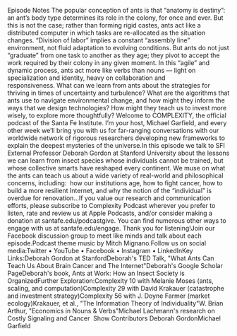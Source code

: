   Episode Notes The popular conception of ants is that “anatomy is destiny”: an ant’s body type determines its role in the colony, for once and ever. But this is not the case; rather than forming rigid castes, ants act like a distributed computer in which tasks are re-allocated as the situation changes. “Division of labor” implies a constant “assembly line” environment, not fluid adaptation to evolving conditions. But ants do not just “graduate” from one task to another as they age; they pivot to accept the work required by their colony in any given moment. In this “agile” and dynamic process, ants act more like verbs than nouns — light on specialization and identity, heavy on collaboration and responsiveness. What can we learn from ants about the strategies for thriving in times of uncertainty and turbulence? What are the algorithms that ants use to navigate environmental change, and how might they inform the ways that we design technologies? How might they teach us to invest more wisely, to explore more thoughtfully? Welcome to COMPLEXITY, the official podcast of the Santa Fe Institute. I’m your host, Michael Garfield, and every other week we’ll bring you with us for far-ranging conversations with our worldwide network of rigorous researchers developing new frameworks to explain the deepest mysteries of the universe.In this episode we talk to SFI External Professor Deborah Gordon at Stanford University about the lessons we can learn from insect species whose individuals cannot be trained, but whose collective smarts have reshaped every continent. We muse on what the ants can teach us about a wide variety of real-world and philosophical concerns, including:  how our institutions age, how to fight cancer, how to build a more resilient Internet, and why the notion of the “individual” is overdue for renovation…If you value our research and communication efforts, please subscribe to Complexity Podcast wherever you prefer to listen, rate and review us at Apple Podcasts, and/or consider making a donation at santafe.edu/podcastgive. You can find numerous other ways to engage with us at santafe.edu/engage. Thank you for listening!Join our Facebook discussion group to meet like minds and talk about each episode.Podcast theme music by Mitch Mignano.Follow us on social media:Twitter • YouTube • Facebook • Instagram • LinkedInKey Links:Deborah Gordon at StanfordDeborah's TED Talk, "What Ants Can Teach Us About Brain Cancer and The Internet"Deborah's Google Scholar PageDeborah's book, Ants at Work: How an Insect Society is OrganizedFurther Exploration:Complexity 10 with Melanie Moses (ants, scaling, and computation)Complexity 29 with David Krakauer (catastrophe and investment strategy)Complexity 56 with J. Doyne Farmer (market ecology)Krakauer, et al., "The Information Theory of Individuality"W. Brian Arthur, "Economics in Nouns & Verbs"Michael Lachmann's research on Costly Signaling and Cancer  Show Contributors Deborah GordonMichael Garfield  